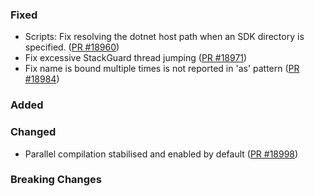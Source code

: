### Fixed

* Scripts: Fix resolving the dotnet host path when an SDK directory is specified. ([PR #18960](https://github.com/dotnet/fsharp/pull/18960))
* Fix excessive StackGuard thread jumping ([PR #18971](https://github.com/dotnet/fsharp/pull/18971))
* Fix name is bound multiple times is not reported in 'as' pattern ([PR #18984](https://github.com/dotnet/fsharp/pull/18984))

### Added

### Changed

* Parallel compilation stabilised and enabled by default ([PR #18998](https://github.com/dotnet/fsharp/pull/18998))

### Breaking Changes
